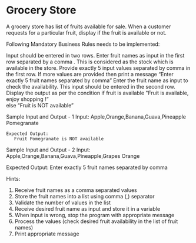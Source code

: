 # Grocery Store 
A grocery store has list of fruits available for sale. When a customer requests for a particular fruit, display if the fruit is available or not.

Following Mandatory Business Rules needs to be implemented: 

Input should be entered in two rows.
Enter fruit names as input in the first row separated by a comma . This is considered as the stock which is available in the store.
Provide exactly 5 input values separated by comma in the first row. If more values are provided then  print a message “Enter exactly 5 fruit names separated by comma”
Enter the fruit name as input to check the availability. This input should be entered in the second row.
Display the output as per the condition
if fruit is available  "Fruit <FruitName> is available, enjoy shopping !”  
else  “Fruit <fruitname> is NOT available”

Sample Input and Output - 1
    Input:
       Apple,Orange,Banana,Guava,Pineapple
       Pomegranate 

    Expected Output:
       Fruit Pomegranate is NOT available

Sample Input and Output - 2
   Input:
      Apple,Orange,Banana,Guava,Pineapple,Grapes
      Orange

  Expected Output:
      Enter exactly 5 fruit names separated by comma

 
Hints:
1. Receive fruit names as a comma separated values
2. Store the fruit names into a list using comma (,) separator
3. Validate the number of values in the list
4. Receive desired fruit name as input and store it in a variable
5. When input is wrong, stop the program with appropriate message
6. Process the values (check desired fruit availability in the list of fruit names)
7. Print appropriate message
